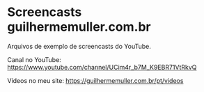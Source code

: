# Screencasts guilhermemuller.com.br

Arquivos de exemplo de screencasts do YouTube.

Canal no YouTube: https://www.youtube.com/channel/UCim4r_b7M_K9EBR71VtRkvQ

Vídeos no meu site: https://guilhermemuller.com.br/pt/videos